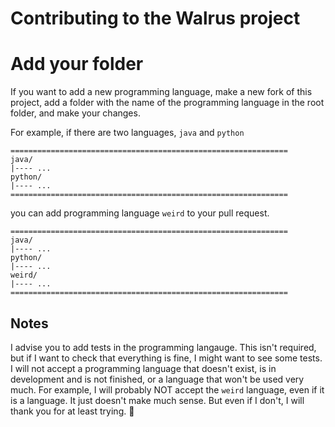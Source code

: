 # Contributing to the Walrus project

# Add your folder

If you want to add a new programming language, make a new fork of this project, add a folder with the name of the programming language in the root folder, and make your
changes.

For example, if there are two languages, `java` and `python`

```
==============================================================
java/
|---- ...
python/
|---- ...
==============================================================
```

you can add programming language `weird` to your pull request.

```
==============================================================
java/
|---- ...
python/
|---- ...
weird/
|---- ...
==============================================================
```

## Notes

I advise you to add tests in the programming langauge. This isn't required, but if I want to check that everything is fine, I might want to see some tests.
I will not accept a programming language that doesn't exist, is in development and is not finished, or a language that won't be used very much.
For example, I will probably NOT accept the `weird` language, even if it is a language. It just doesn't make much sense.
But even if I don't, I will thank you for at least trying. 🙂
